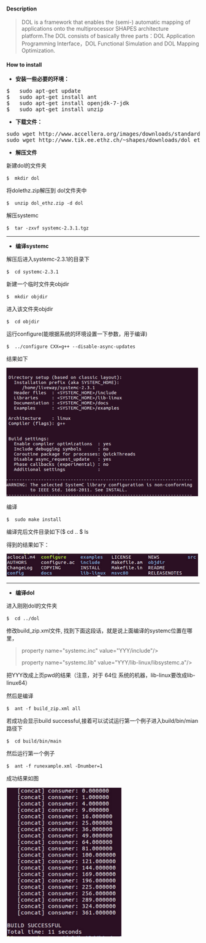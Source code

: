 #### Description 
> DOL is a framework that enables the (semi-) automatic mapping of applications onto the multiprocessor SHAPES architecture platform.The DOL consists of basically three parts：DOL Application Programming Interface，DOL Functional Simulation and DOL Mapping Optimization.
 
#### How to install   
* **安装一些必要的环境：**
<pre>
$	sudo apt-get update
$	sudo apt-get install ant
$ 	sudo apt-get install openjdk-7-jdk
$	sudo apt-get install unzip
</pre>



* **下载文件：**
 <pre>
sudo wget http://www.accellera.org/images/downloads/standards/systemc/systemc-2.3.1.tgz
sudo wget http://www.tik.ee.ethz.ch/~shapes/downloads/dol_ethz.zip
</pre>


* **解压文件**

新建dol的文件夹 

`$	mkdir dol`

将dolethz.zip解压到 dol文件夹中

`$	unzip dol_ethz.zip -d dol`

解压systemc

`$	tar -zxvf systemc-2.3.1.tgz`
***

* **编译systemc**

解压后进入systemc-2.3.1的目录下

`$	cd systemc-2.3.1`

新建一个临时文件夹objdir

`$	mkdir objdir`

进入该文件夹objdir

`$	cd objdir`

运行configure(能根据系统的环境设置一下参数，用于编译)

`$	../configure CXX=g++ --disable-async-updates`

结果如下

<img src="https://raw.githubusercontent.com/xiangyeye/image/master/build.jpg" width = "500" alt="configure" />

编译

`$	sudo make install`

编译完后文件目录如下($ cd ..        $ ls

得到的结果如下：

<img src="https://raw.githubusercontent.com/xiangyeye/image/master/mulu.jpg" width = "500" alt="configure" />

***

*   **编译dol**

进入刚刚dol的文件夹

`$	cd ../dol`

修改build_zip.xml文件,
找到下面这段话，就是说上面编译的systemc位置在哪里，

> property name="systemc.inc" value="YYY/include"/>
> 
> property name="systemc.lib" value="YYY/lib-linux/libsystemc.a"/>

把YYY改成上页pwd的结果（注意，对于  64位 系统的机器，lib-linux要改成lib-linux64）

然后是编译

`$	ant -f build_zip.xml all`

若成功会显示build successful,接着可以试试运行第一个例子进入build/bin/mian路径下

`$	cd build/bin/main`

然后运行第一个例子

`$	ant -f runexample.xml -Dnumber=1`

成功结果如图


<img src="https://raw.githubusercontent.com/xiangyeye/image/master/result.jpg" width = "300" alt="configure" />
